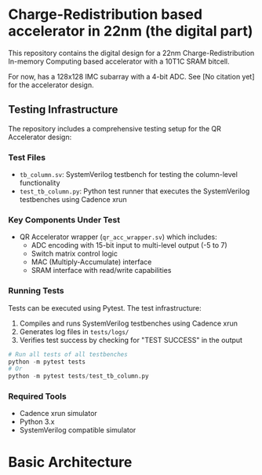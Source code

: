 # Charge-Redistribution based accelerator in 22nm (the digital part)

This repository contains the digital design for a 22nm Charge-Redistribution In-memory Computing based accelerator with a 10T1C SRAM bitcell.

For now, has a 128x128 IMC subarray with a 4-bit ADC. See [No citation yet] for the accelerator design.

## Testing Infrastructure

The repository includes a comprehensive testing setup for the QR Accelerator design:

### Test Files
- `tb_column.sv`: SystemVerilog testbench for testing the column-level functionality
- `test_tb_column.py`: Python test runner that executes the SystemVerilog testbenches using Cadence xrun

### Key Components Under Test
- QR Accelerator wrapper (`qr_acc_wrapper.sv`) which includes:
  - ADC encoding with 15-bit input to multi-level output (-5 to 7)
  - Switch matrix control logic
  - MAC (Multiply-Accumulate) interface
  - SRAM interface with read/write capabilities

### Running Tests
Tests can be executed using Pytest. The test infrastructure:
1. Compiles and runs SystemVerilog testbenches using Cadence xrun
2. Generates log files in `tests/logs/`
3. Verifies test success by checking for "TEST SUCCESS" in the output

```python
# Run all tests of all testbenches
python -m pytest tests
# Or
python -m pytest tests/test_tb_column.py
```

### Required Tools
- Cadence xrun simulator
- Python 3.x
- SystemVerilog compatible simulator

# Basic Architecture
